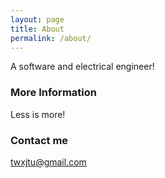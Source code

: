```yaml
---
layout: page
title: About
permalink: /about/
---
```


A software and electrical engineer!

### More Information

Less is more!

### Contact me

[twxjtu@gmail.com](mailto:twxjtu@gmail.com)